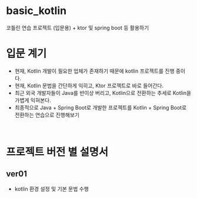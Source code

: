 # basic_kotlin
코틀린 연습 프로젝트 (입문용) + ktor 및 spring boot 등 활용하기

# 입문 계기
- 현재, Kotlin 개발이 필요한 업체가 존재하기 때문에 kotlin 프로젝트를 진행 중이다.
- 현재, Kotlin 문법을 간단하게 익히고, Ktor 프로젝트로 바로 들어간다.
- 최근 외국 개발자들이 Java를 반이상 버리고, Kotlin으로 전환하는 추세로 Kotlin을 가볍게 익혀본다.
- 최종적으로 Java + Spring Boot로 개발한 프로젝트를 Kotlin + Spring Boot로 전환하는 연습으로 진행해보기
<br/>

# 프로젝트 버전 별 설명서

## ver01
- kotlin 환경 설정 및 기본 문법 수행